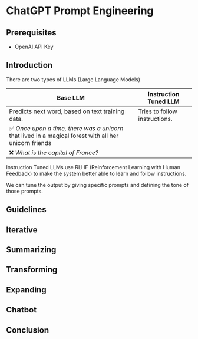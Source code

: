 # ChatGPT Prompt Engineering

## Prerequisites

- OpenAI API Key

## Introduction

There are two types of LLMs (Large Language Models)

| Base LLM                                                                                                                | Instruction Tuned LLM                                                                                        |
| ----------------------------------------------------------------------------------------------------------------------- | ------------------------------------------------------------------------------------------------------------ |
| Predicts next word, based on text training data.                                                                        | Tries to follow instructions. |
| :white_check_mark: _Once upon a time, there was a unicorn_ that lived in a magical forest with all her unicorn friends | |
| :x: _What is the capital of France?_   |   |

Instruction Tuned LLMs use RLHF (Reinforcement Learning with Human Feedback) to make the system better able to learn and follow instructions.

We can tune the output by giving specific prompts and defining the tone of those prompts.

## Guidelines

## Iterative

## Summarizing

## Transforming

## Expanding

## Chatbot

## Conclusion
